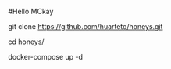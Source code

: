 #Hello MCkay

git clone https://github.com/huarteto/honeys.git

cd honeys/ 

docker-compose up -d 

